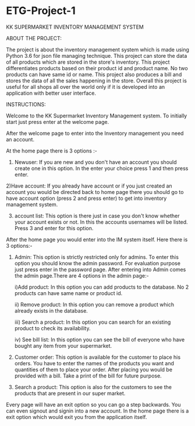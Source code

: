 # ETG-Project-1
KK SUPERMARKET INVENTORY MANAGEMENT SYSTEM

ABOUT THE PROJECT:

The project is about the inventory management system which is made using Python 3.6 for json file managing technique. This project can store the data of all products which are stored in the store's inventory. This project differentiates products based on their product id and product name. No two products can have  same id or name. This project also produces a bill and stores the data of all the sales happening in the store. Overall this project is useful for all shops all over the world only if it is developed into an application with better user interface.


INSTRUCTIONS:

Welcome to the KK Supermarket Inventory Management system. To initially start just press enter at the welcome page.

After the welcome page to enter into the Inventory management you need an account. 

At the home page there is 3 options :-

 1) Newuser: If you are new and you don't have an account you should create one in this option. In the enter your choice press 1 and then press enter.


2)Have account: If you already have account or if you just created an account you would be directed back to home page there you should go to have account option (press 2 and press enter) to get into inventory management system.

3) account list: This option is there just in case you don't know whether your account exists or not. In this the accounts usernames will be listed. Press 3 and enter for this option.

After the home page you would enter into the IM system itself. Here there is 3 options:-

1) Admin: This option is strictly restricted only for admins. To enter this option you should know the admin password. For evaluation purpose just press enter in the password page. After entering into Admin comes the admin page.There are 4 options in the admin page:-
    
    i)Add product: In this option you can add products to the database. No 2 products can have same name or product id.

    ii) Remove product: In  this option you can remove a product which already exists in the database. 

    iii) Search a product: In this option you can search for an existing product to check its availability.

    iv) See bill list: In this option you can see the bill of everyone who have bought any item from your supermarket.

2) Customer order:  This option is available for the customer to place his orders. You have to enter the names of the products you want and quantities of them to place your order. After placing you would be provided with a bill.
Take a print of the bill for future purpose.

3) Search a product: This option is also for the customers to see the products that are present in our super market.


Every page will have an exit option so you can go a step backwards. You can even signout and signin into a new account. In the home page there is a exit option which would exit you from the application itself.
